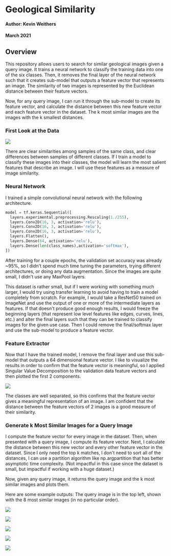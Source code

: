 # Geological Similarity 
#### Author: Kevin Weithers
#### March 2021

## Overview 

This repository allows users to search for similar geological images given a query image. It trains a neural network to classify the training data into one of the six classes. Then, it removes the final layer of the neural network such that it creates sub-model that outputs a feature vector that represents an image. The similarity of two images is represented by the Euclidean distance between their feature vectors.

Now, for any query image, I can run it through the sub-model to create its feature vector, and calculate the distance between this new feature vector and each feature vector in the dataset. The k most similar images are the images with the k smallest distances.

### First Look at the Data

![]("samples.png")

There are clear similarities among samples of the same class, and clear differences between samples of different classes. If I train a model to classify these images into their classes, the model will learn the most salient features that describe an image. I will use these features as a measure of image similarity.

### Neural Network

I trained a simple convolutional neural network with the following architecture. 

```python
model = tf.keras.Sequential([
  layers.experimental.preprocessing.Rescaling(1./255),
  layers.Conv2D(16, 3, activation='relu'),
  layers.Conv2D(16, 3, activation='relu'),
  layers.Conv2D(16, 3, activation='relu'),
  layers.Flatten(),
  layers.Dense(64, activation='relu'),
  layers.Dense(len(class_names),activation='softmax'),
])
```

After training for a couple epochs, the validation set accuracy was already ~95%, so I didn't spend much time tuning the parameters, trying different architectures, or doing any data augmentation. Since the images are quite small, I didn't use any MaxPool layers. 

This dataset is rather small, but if I were working with something much larger, I would try using transfer learning to avoid having to train a model completely from scratch. For example, I would take a ResNet50 trained on ImageNet and use the output of one or more of the intermediate layers as features. If that doesn't produce good enough results, I would freeze the beginning layers (that represent low level features like edges, curves, lines, etc.) and alter the final layers such that they can be trained to classify images for the given use case. Then I could remove the final/softmax layer and use the sub-model to produce a feature vector.

### Feature Extractor

Now that I have the trained model, I remove the final layer and use this sub-model that outputs a 64 dimensional feature vector. I like to visualize the results in order to confirm that the feature vector is meaningful, so I applied Singular Value Decomposition to the validation data feature vectors and then plotted the first 2 components.

![]("2dFeatures.png")

The classes are well separated, so this confirms that the feature vector gives a meaningful representation of an image. I am confident that the distance between the feature vectors of 2 images is a good measure of their similarity.

### Generate k Most Similar Images for a Query Image

I compute the feature vector for every image in the dataset. Then, when presented with a query image, I compute its feature vector. Next, I calculate the distance between this new vector and every other feature vector in the dataset. Since I only need the top k matches, I don't need to sort all of the distances, I can use a partition algorithm like np.argpartition that has better asymptotic time complexity. (Not impactful in this case since the dataset is small, but impactful if working with a huge dataset.)

Now, given any query image, it returns the query image and the k most similar images and plots them.

Here are some example outputs: The query image is in the top left, shown with the 8 most similar images (in no particular order).

![]("similar4.png")

![]("similar3.png")

![]("similar5.png")

![]("similar2.png")

![]("similar1.png")
